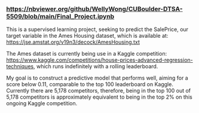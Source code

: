 ### https://nbviewer.org/github/WellyWong/CUBoulder-DTSA-5509/blob/main/Final_Project.ipynb
This is a supervised learning project, seeking to predict the SalePrice, our target variable in the Ames Housing dataset, which is available at: https://jse.amstat.org/v19n3/decock/AmesHousing.txt

The Ames dataset is currently being use in a Kaggle competition: https://www.kaggle.com/competitions/house-prices-advanced-regression-techniques, which runs indefinitely with a rolling leaderboard.

My goal is to construct a predictive model that performs well, aiming for a score below 0.11, comparable to the top 100 leaderboard on Kaggle. Currently there are 5,178 competitors, therefore, being in the top 100 out of 5,178 competitors is approximately equivalent to being in the top 2% on this ongoing Kaggle competition.
